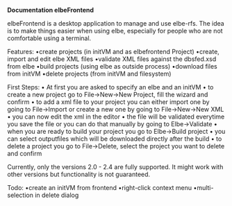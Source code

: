 **Documentation elbeFrontend**
	
elbeFrontend is a desktop application to manage and use elbe-rfs. The idea is to make things easier when using elbe, especially for people who are not comfortable using a terminal.

Features:
	•create projects (in initVM and as elbefrontend Project) 
	•create, import and edit elbe XML files
	•validate XML files against the dbsfed.xsd from elbe
	•build projects (using elbe as outside process)
	•download files from initVM
	•delete projects (from initVM and filesystem)

First Steps:
	• At first you are asked to specify an elbe and an initVM 
	• to create a new project go to File->New->New Project, fill the wizard and confirm
	• to add a xml file to your project you can either import one by going to File->Import or create a new one by going to File->New->New XML
	• you can now edit the xml in the editor
	• the file will be validated everytime you save the file or you can do that manually by going to Elbe->Validate
	• when you are ready to build your project you go to Elbe->Build project
	• you can select outputfiles which will be downloaded directly after the build
	• to delete a project you go to File->Delete, select the project you want to delete and confirm
	
Currently, only the versions 2.0 - 2.4 are fully supported. It might work with other versions but functionality is not guaranteed.  
	
Todo:
	•create an initVM  from frontend
	•right-click context menu
	•multi-selection in delete dialog


